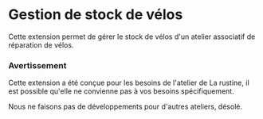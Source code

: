 # Gestion de stock de vélos

Cette extension permet de gérer le stock de vélos d'un atelier associatif de réparation de vélos.

### Avertissement

Cette extension a été conçue pour les besoins de l'atelier de La rustine, il est possible qu'elle ne convienne pas à vos besoins spécifiquement.

Nous ne faisons pas de développements pour d'autres ateliers, désolé.